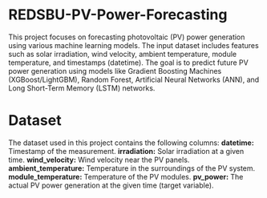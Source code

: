 # REDSBU-PV-Power-Forecasting

This project focuses on forecasting photovoltaic (PV) power generation using various machine learning models. The input dataset includes features such as solar irradiation, wind velocity, ambient temperature, module temperature, and timestamps (datetime). The goal is to predict future PV power generation using models like Gradient Boosting Machines (XGBoost/LightGBM), Random Forest, Artificial Neural Networks (ANN), and Long Short-Term Memory (LSTM) networks.

# Dataset
The dataset used in this project contains the following columns:
<b>datetime:</b>  Timestamp of the measurement.
<b>irradiation:</b> Solar irradiation at a given time.
<b>wind_velocity:</b> Wind velocity near the PV panels.
<b>ambient_temperature:</b> Temperature in the surroundings of the PV system.
<b>module_temperature:</b> Temperature of the PV modules.
<b>pv_power:</b> The actual PV power generation at the given time (target variable).
